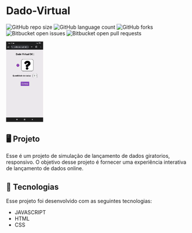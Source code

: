 # Dado-Virtual

![GitHub repo size](https://img.shields.io/github/repo-size/jessicamdsn/Dado-Virtual?style=for-the-badge)
![GitHub language count](https://img.shields.io/github/languages/count/jessicamdsn/Dado-Virtual?style=for-the-badge)
![GitHub forks](https://img.shields.io/github/forks/jessicamdsn/Dado-Virtual?style=for-the-badge)
![Bitbucket open issues](https://img.shields.io/bitbucket/issues/jessicamdsn/Dado-Virtual?style=for-the-badge)
![Bitbucket open pull requests](https://img.shields.io/bitbucket/pr-raw/jessicamdsn/Dado-Virtual?style=for-the-badge)

<img src="dado-site.gif" alt="Exemplo gif" width="20%"> 

## 🖥️ Projeto
Esse é um projeto de simulação de lançamento de dados giratorios, responsivo. O objetivo desse projeto é fornecer uma experiência interativa de lançamento de dados online.

## 🚀 Tecnologias
Esse projeto foi desenvolvido com as seguintes tecnologias:

- JAVASCRIPT
- HTML
- CSS


